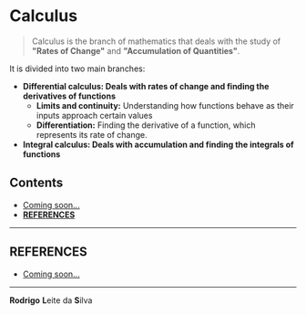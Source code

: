 # Calculus

> Calculus is the branch of mathematics that deals with the study of **"Rates of Change"** and **"Accumulation of Quantities"**.

It is divided into two main branches:

 - **Differential calculus: Deals with rates of change and finding the derivatives of functions**
   - **Limits and continuity:** Understanding how functions behave as their inputs approach certain values
   - **Differentiation:** Finding the derivative of a function, which represents its rate of change.
 - **Integral calculus: Deals with accumulation and finding the integrals of functions**

## Contents

 - [Coming soon...](#)
 - [**REFERENCES**](#ref)

<!--- ( REFERENCES ) --->

---

<div id="ref"></div>

## REFERENCES

 - [Coming soon...](#)

---

**Rodrigo** **L**eite da **S**ilva
